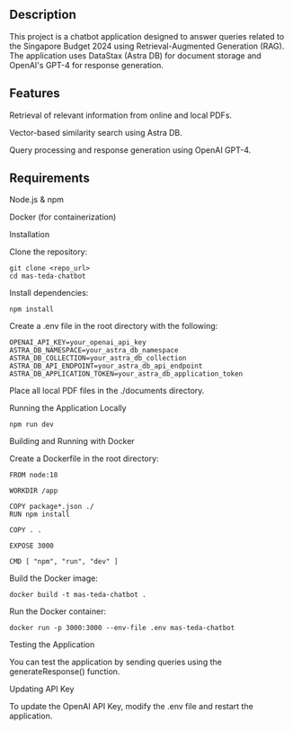 ## Description

This project is a chatbot application designed to answer queries related to the Singapore Budget 2024 using Retrieval-Augmented Generation (RAG). The application uses DataStax (Astra DB) for document storage and OpenAI's GPT-4 for response generation.

## Features

Retrieval of relevant information from online and local PDFs.

Vector-based similarity search using Astra DB.

Query processing and response generation using OpenAI GPT-4.

## Requirements

Node.js & npm

Docker (for containerization)

Installation

Clone the repository:

    git clone <repo_url>
    cd mas-teda-chatbot

Install dependencies:

    npm install

Create a .env file in the root directory with the following:

    OPENAI_API_KEY=your_openai_api_key
    ASTRA_DB_NAMESPACE=your_astra_db_namespace
    ASTRA_DB_COLLECTION=your_astra_db_collection
    ASTRA_DB_API_ENDPOINT=your_astra_db_api_endpoint
    ASTRA_DB_APPLICATION_TOKEN=your_astra_db_application_token

Place all local PDF files in the ./documents directory.

Running the Application Locally

    npm run dev

Building and Running with Docker

Create a Dockerfile in the root directory:

    FROM node:18

    WORKDIR /app

    COPY package*.json ./
    RUN npm install

    COPY . .

    EXPOSE 3000

    CMD [ "npm", "run", "dev" ]

Build the Docker image:

    docker build -t mas-teda-chatbot .

Run the Docker container:

    docker run -p 3000:3000 --env-file .env mas-teda-chatbot

Testing the Application

You can test the application by sending queries using the generateResponse() function.

Updating API Key

To update the OpenAI API Key, modify the .env file and restart the application.
